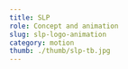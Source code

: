 ```yaml
---
title: SLP
role: Concept and animation
slug: slp-logo-animation
category: motion
thumb: ./thumb/slp-tb.jpg
---
```

